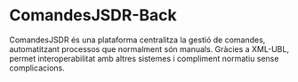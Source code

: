 # ComandesJSDR-Back
ComandesJSDR és una plataforma centralitza la gestió de comandes, automatitzant processos que normalment són manuals. Gràcies a XML-UBL, permet interoperabilitat amb altres sistemes i compliment normatiu sense complicacions.
